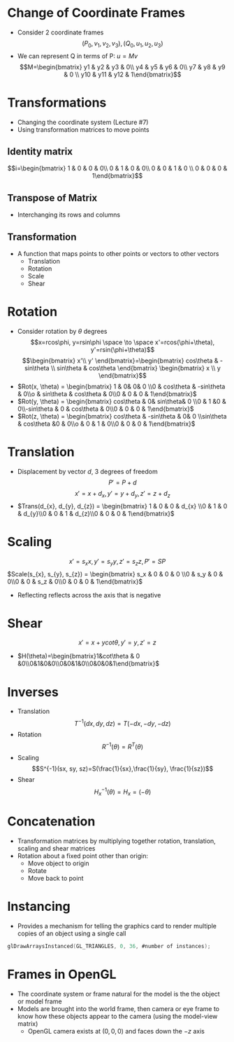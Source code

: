 # Change of Coordinate Frames
- Consider 2 coordinate frames $$(P_{0}, v_{1}, v_{2}, v_{3}), (Q_{0}, u_{1}, u_{2}, u_{3})$$
- We can represent Q in terms of P: $u=Mv$ $$M=\begin{bmatrix} y1 & y2 & y3 & 0\\ y4 & y5 & y6 & 0\\ y7 & y8 & y9 & 0 \\ y10 & y11 & y12 & 1\end{bmatrix}$$
# Transformations
- Changing the coordinate system (Lecture #7)
- Using transformation matrices to move points
## Identity matrix
$$i=\begin{bmatrix} 1 & 0 & 0 & 0\\ 0 & 1 & 0 & 0\\ 0 & 0 & 1 & 0 \\ 0 & 0 & 0 & 1\end{bmatrix}$$
## Transpose of Matrix
- Interchanging its rows and columns
## Transformation
- A function that maps points to other points or vectors to other vectors
	- Translation
	- Rotation
	- Scale
	- Shear
# Rotation
- Consider rotation by $\theta$ degrees
$$x=rcos\phi, y=rsin\phi \space \to \space x'=rcos(\phi+\theta), y'=rsin(\phi+\theta)$$
$$\begin{bmatrix} x'\\ y' \end{bmatrix}=\begin{bmatrix} cos\theta & -sin\theta \\ sin\theta & cos\theta \end{bmatrix} \begin{bmatrix} x \\ y \end{bmatrix}$$
- $Rot(x, \theta) = \begin{bmatrix} 1 & 0&  0& 0 \\0 & cos\theta & -sin\theta & 0\\o & sin\theta & cos\theta & 0\\0 & 0 & 0 & 1\end{bmatrix}$
- $Rot(y, \theta) = \begin{bmatrix} cos\theta & 0&  sin\theta& 0 \\0 & 1 &0 & 0\\-sin\theta & 0 & cos\theta & 0\\0 & 0 & 0 & 1\end{bmatrix}$
- $Rot(z, \theta) = \begin{bmatrix} cos\theta & -sin\theta & 0& 0 \\sin\theta & cos\theta &0 & 0\\o & 0 & 1 & 0\\0 & 0 & 0 & 1\end{bmatrix}$
# Translation
- Displacement by vector $d$, 3 degrees of freedom $$P'=P+d$$ $$x'=x+d_{x}, y'=y + d_{y}, z'=z+d_z$$
- $Trans(d_{x}, d_{y}, d_{z}) = \begin{bmatrix} 1 & 0 & 0 & d_{x} \\0 & 1 & 0 & d_{y}\\0 & 0 & 1 & d_{z}\\0 & 0 & 0 & 1\end{bmatrix}$
# Scaling
$$x'=s_{x}x, y'=s_{y}y, z'=s_{z}z, P'=SP$$
$Scale(s_{x}, s_{y}, s_{z}) = \begin{bmatrix} s_x & 0 & 0 & 0 \\0 & s_y & 0 & 0\\0 & 0 & s_z & 0\\0 & 0 & 0 & 1\end{bmatrix}$
- Reflecting reflects across the axis that is negative
# Shear
$$x'=x+ycot\theta , y'=y, z'=z$$
- $H(\theta)=\begin{bmatrix}1&cot\theta & 0 &0\\0&1&0&0\\0&0&1&0\\0&0&0&1\end{bmatrix}$
# Inverses
- Translation $$T^{-1}(dx, dy, dz)= T(-dx,-dy,-dz)$$
- Rotation $$R^{-1}(\theta)=R^T(\theta)$$
- Scaling $$S^{-1}(sx, sy, sz)=S(\frac{1}{sx},\frac{1}{sy}, \frac{1}{sz})$$
- Shear $$H_x^{-1}(\theta)=H_x=(-\theta)$$
# Concatenation
- Transformation matrices by multiplying together rotation, translation, scaling and shear matrices
- Rotation about a fixed point other than origin:
	- Move object to origin
	- Rotate
	- Move back to point
# Instancing
- Provides a mechanism for telling the graphics card to render multiple copies of an object using a single call
```c
glDrawArraysInstanced(GL_TRIANGLES, 0, 36, #number of instances);
```
# Frames in OpenGL
- The coordinate system or frame natural for the model is the the object or model frame
- Models are brought into the world frame, then camera or eye frame to know how these objects appear to the camera (using the model-view matrix)
	- OpenGL camera exists at $(0,0,0)$ and faces down the $-z$ axis
